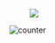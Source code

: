 <div align="center">
  


<p align="center"> <img src="https://s4.ezgif.com/tmp/ezgif-4-ffd74bca99.png"> </p> 

‎![counter](https://komarev.com/ghpvc/?username=untildawns&label=ੈ✩‧₊˚&color=8daaae&style=plastic") ‎ ‎ ‎‎ ‎ ‎ ‎ 




